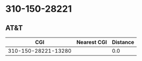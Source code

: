 # 310-150-28221
## AT&T


| CGI | Nearest CGI | Distance |
|-----|-------------|----------|
| 310-150-28221-13280 |  | 0.0 |
